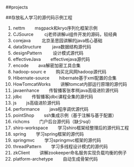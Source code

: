 ##projects

##存放私人学习的源代码示例工程

1. nettm        &nbsp;&nbsp;&nbsp;&nbsp;&nbsp;&nbsp;&nbsp;msgpack和kryo序列化框架示例
1. CJSource       &nbsp;&nbsp;&nbsp;&nbsp;&nbsp;&nbsp;&nbsp;           cj老师讲解ui组件开发的源码，较经典
1. corejava         &nbsp;&nbsp;&nbsp;&nbsp;&nbsp;&nbsp;&nbsp;         北京圣思园讲解的java核心基础
1. dataStructure      &nbsp;&nbsp;&nbsp;&nbsp;&nbsp;&nbsp;&nbsp;        java数据结构源代码
1. designPattern          &nbsp;&nbsp;&nbsp;&nbsp;&nbsp;&nbsp;&nbsp;    设计模式源代码  
1. effectiveJava		&nbsp;&nbsp;&nbsp;&nbsp;&nbsp;&nbsp;&nbsp;effectivejava源代码	
1. encode                      &nbsp;&nbsp;&nbsp;&nbsp;&nbsp;&nbsp;&nbsp;ava解密加密工具合集			
1. hadoop-sourc	e	&nbsp;&nbsp;&nbsp;&nbsp;&nbsp;&nbsp;&nbsp;购买北风网hadoop源代码
1. Hibernate-source  	&nbsp;&nbsp;&nbsp;&nbsp;&nbsp;&nbsp;&nbsp;hibernate基于xml配置的合集	
1. HowTomcatWorks 		&nbsp;&nbsp;&nbsp;&nbsp;&nbsp;&nbsp;&nbsp;讲解tomcat内部运行原理的源代码	
1. javaenhance			&nbsp;&nbsp;&nbsp;&nbsp;&nbsp;&nbsp;&nbsp;传智播客张孝祥java高级进阶源代码		
1. jdbc			&nbsp;&nbsp;&nbsp;&nbsp;&nbsp;&nbsp;&nbsp;传智播客jdbc课程全集的源代码
1. js				&nbsp;&nbsp;&nbsp;&nbsp;&nbsp;&nbsp;&nbsp;js高级进阶源代码
1. performance   &nbsp;&nbsp;&nbsp;&nbsp;&nbsp;&nbsp;&nbsp;java程序调优源代码	
1. pointShop			&nbsp;&nbsp;&nbsp;&nbsp;&nbsp;&nbsp;&nbsp;ssh集成示例（基于注解与基于配置）
1. richcms			&nbsp;&nbsp;&nbsp;&nbsp;&nbsp;&nbsp;&nbsp;门户后台源代码（缺少sql）
1. shiro-workspace		&nbsp;&nbsp;&nbsp;&nbsp;&nbsp;&nbsp;&nbsp;学习shiro框架经整理后的源代码工程
1. spring			&nbsp;&nbsp;&nbsp;&nbsp;&nbsp;&nbsp;&nbsp;学习spring框架的源代码	
1. springmvc			&nbsp;&nbsp;&nbsp;&nbsp;&nbsp;&nbsp;&nbsp;学习springmvc框架的源代码
1. threadPattern		&nbsp;&nbsp;&nbsp;&nbsp;&nbsp;&nbsp;&nbsp;学习多线程设计模式的源代码
1. zkClient           &nbsp;&nbsp;&nbsp;&nbsp;&nbsp;&nbsp;&nbsp;讲解zookeeper命名服务实现负载均衡的例子
2. platform-archetype    &nbsp;&nbsp;&nbsp;&nbsp;&nbsp;&nbsp;&nbsp;自动生成骨架代码

